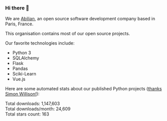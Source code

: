 ### Hi there 👋

We are [Abilian](https://abilian.com/), an open source software development company based in Paris, France.

This organisation contains most of our open source projects.

Our favorite technologies include:

- Python 3
- SQLAlchemy
- Flask
- Pandas
- Sciki-Learn
- Vue.js

Here are some automated stats about our published Python projects
([thanks Simon Willison!][sw-post]):

<!--marker-->
Total downloads: 1,147,603<br>
Total downloads/month: 24,609<br>
Total stars count: 163
<!--end-->

[sw-post]: https://simonwillison.net/2020/Jul/10/self-updating-profile-readme/